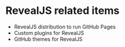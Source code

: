# RevealJS related items

- RevealJS distribution to run GitHub Pages
- Custom plugins for RevealJS
- GitHub themes for RevealJS